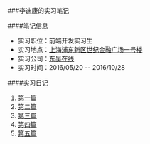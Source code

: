 ###李迪康的实习笔记

####笔记信息
+ 实习职位：前端开发实习生
+ 实习地点：[上海浦东新区世纪金融广场一号楼](http://map.baidu.com/?shareurl=1&poiShareUid=7297df8908a17f5203ec01eb) 
+ 实习公司：[东吴在线](www.idwzx.com)
+ 实习时间：2016/05/20 -- 2016/10/28

####实习日记
1. [第一篇](https://github.com/Andyliwr/InternshipDiary/blob/master/DailyBook1.md)
2. [第二篇](https://github.com/Andyliwr/InternshipDiary/blob/master/DailyBook2.md)
3. [第三篇](https://github.com/Andyliwr/InternshipDiary/blob/master/DailyBook3.md)
4. [第四篇](https://github.com/Andyliwr/InternshipDiary/blob/master/DailyBook4.md)
5. [第五篇](https://github.com/Andyliwr/InternshipDiary/blob/master/DailyBook5.md)